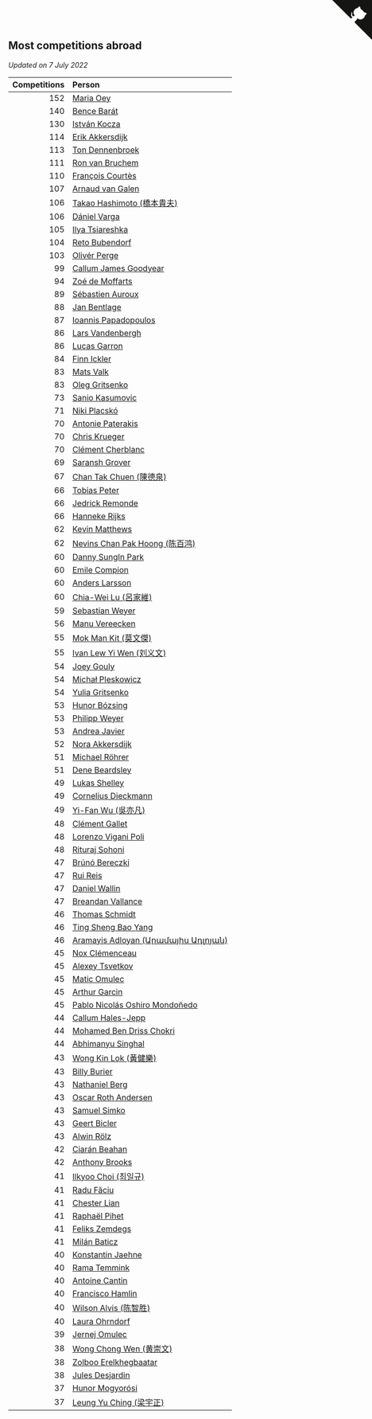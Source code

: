 ## Most competitions abroad

*Updated on  7 July 2022*

| Competitions | Person |
| ---: | :--- |
| 152 | [Maria Oey](https://www.worldcubeassociation.org/persons/2007OEYM01) |
| 140 | [Bence Barát](https://www.worldcubeassociation.org/persons/2008BARA01) |
| 130 | [István Kocza](https://www.worldcubeassociation.org/persons/2005KOCZ01) |
| 114 | [Erik Akkersdijk](https://www.worldcubeassociation.org/persons/2005AKKE01) |
| 113 | [Ton Dennenbroek](https://www.worldcubeassociation.org/persons/2003DENN01) |
| 111 | [Ron van Bruchem](https://www.worldcubeassociation.org/persons/2003BRUC01) |
| 110 | [François Courtès](https://www.worldcubeassociation.org/persons/2008COUR01) |
| 107 | [Arnaud van Galen](https://www.worldcubeassociation.org/persons/2006GALE01) |
| 106 | [Takao Hashimoto (橋本貴夫)](https://www.worldcubeassociation.org/persons/2007HASH01) |
| 106 | [Dániel Varga](https://www.worldcubeassociation.org/persons/2008VARG01) |
| 105 | [Ilya Tsiareshka](https://www.worldcubeassociation.org/persons/2012TERE01) |
| 104 | [Reto Bubendorf](https://www.worldcubeassociation.org/persons/2012BUBE01) |
| 103 | [Olivér Perge](https://www.worldcubeassociation.org/persons/2007PERG01) |
| 99 | [Callum James Goodyear](https://www.worldcubeassociation.org/persons/2012GOOD02) |
| 94 | [Zoé de Moffarts](https://www.worldcubeassociation.org/persons/2010MOFF02) |
| 89 | [Sébastien Auroux](https://www.worldcubeassociation.org/persons/2008AURO01) |
| 88 | [Jan Bentlage](https://www.worldcubeassociation.org/persons/2010BENT01) |
| 87 | [Ioannis Papadopoulos](https://www.worldcubeassociation.org/persons/2013PAPA01) |
| 86 | [Lars Vandenbergh](https://www.worldcubeassociation.org/persons/2003VAND01) |
| 86 | [Lucas Garron](https://www.worldcubeassociation.org/persons/2006GARR01) |
| 84 | [Finn Ickler](https://www.worldcubeassociation.org/persons/2012ICKL01) |
| 83 | [Mats Valk](https://www.worldcubeassociation.org/persons/2007VALK01) |
| 83 | [Oleg Gritsenko](https://www.worldcubeassociation.org/persons/2011GRIT01) |
| 73 | [Sanio Kasumovic](https://www.worldcubeassociation.org/persons/2009KASU01) |
| 71 | [Niki Placskó](https://www.worldcubeassociation.org/persons/2008PLAC01) |
| 70 | [Antonie Paterakis](https://www.worldcubeassociation.org/persons/2012PATE01) |
| 70 | [Chris Krueger](https://www.worldcubeassociation.org/persons/2006KRUE01) |
| 70 | [Clément Cherblanc](https://www.worldcubeassociation.org/persons/2014CHER05) |
| 69 | [Saransh Grover](https://www.worldcubeassociation.org/persons/2014GROV01) |
| 67 | [Chan Tak Chuen (陳德泉)](https://www.worldcubeassociation.org/persons/2007CHUE01) |
| 66 | [Tobias Peter](https://www.worldcubeassociation.org/persons/2014PETE03) |
| 66 | [Jedrick Remonde](https://www.worldcubeassociation.org/persons/2008REMO01) |
| 66 | [Hanneke Rijks](https://www.worldcubeassociation.org/persons/2008RIJK01) |
| 62 | [Kevin Matthews](https://www.worldcubeassociation.org/persons/2010MATT02) |
| 62 | [Nevins Chan Pak Hoong (陈百鸿)](https://www.worldcubeassociation.org/persons/2010CHAN20) |
| 60 | [Danny SungIn Park](https://www.worldcubeassociation.org/persons/2015PARK13) |
| 60 | [Emile Compion](https://www.worldcubeassociation.org/persons/2007COMP01) |
| 60 | [Anders Larsson](https://www.worldcubeassociation.org/persons/2003LARS01) |
| 60 | [Chia-Wei Lu (呂家維)](https://www.worldcubeassociation.org/persons/2007LUCH01) |
| 59 | [Sebastian Weyer](https://www.worldcubeassociation.org/persons/2010WEYE02) |
| 56 | [Manu Vereecken](https://www.worldcubeassociation.org/persons/2010VERE01) |
| 55 | [Mok Man Kit (莫文傑)](https://www.worldcubeassociation.org/persons/2009KITM01) |
| 55 | [Ivan Lew Yi Wen (刘义文)](https://www.worldcubeassociation.org/persons/2012WENI01) |
| 54 | [Joey Gouly](https://www.worldcubeassociation.org/persons/2007GOUL01) |
| 54 | [Michał Pleskowicz](https://www.worldcubeassociation.org/persons/2009PLES01) |
| 54 | [Yulia Gritsenko](https://www.worldcubeassociation.org/persons/2012SIDO01) |
| 53 | [Hunor Bózsing](https://www.worldcubeassociation.org/persons/2009BOZS01) |
| 53 | [Philipp Weyer](https://www.worldcubeassociation.org/persons/2010WEYE01) |
| 53 | [Andrea Javier](https://www.worldcubeassociation.org/persons/2010JAVI01) |
| 52 | [Nora Akkersdijk](https://www.worldcubeassociation.org/persons/2009CHRI03) |
| 51 | [Michael Röhrer](https://www.worldcubeassociation.org/persons/2009ROHR01) |
| 51 | [Dene Beardsley](https://www.worldcubeassociation.org/persons/2009BEAR01) |
| 49 | [Lukas Shelley](https://www.worldcubeassociation.org/persons/2016SHEL03) |
| 49 | [Cornelius Dieckmann](https://www.worldcubeassociation.org/persons/2009DIEC01) |
| 49 | [Yi-Fan Wu (吳亦凡)](https://www.worldcubeassociation.org/persons/2010WUIF01) |
| 48 | [Clément Gallet](https://www.worldcubeassociation.org/persons/2004GALL02) |
| 48 | [Lorenzo Vigani Poli](https://www.worldcubeassociation.org/persons/2007POLI01) |
| 48 | [Rituraj Sohoni](https://www.worldcubeassociation.org/persons/2012SOHO01) |
| 47 | [Brúnó Bereczki](https://www.worldcubeassociation.org/persons/2008BERE01) |
| 47 | [Rui Reis](https://www.worldcubeassociation.org/persons/2015REIS02) |
| 47 | [Daniel Wallin](https://www.worldcubeassociation.org/persons/2013WALL03) |
| 47 | [Breandan Vallance](https://www.worldcubeassociation.org/persons/2007VALL01) |
| 46 | [Thomas Schmidt](https://www.worldcubeassociation.org/persons/2013SCHM02) |
| 46 | [Ting Sheng Bao Yang](https://www.worldcubeassociation.org/persons/2008BAOY01) |
| 46 | [Aramayis Adloyan (Արամայիս Ադլոյան)](https://www.worldcubeassociation.org/persons/2012ADLO01) |
| 45 | [Nox Clémenceau](https://www.worldcubeassociation.org/persons/2015CLEM03) |
| 45 | [Alexey Tsvetkov](https://www.worldcubeassociation.org/persons/2017TSVE02) |
| 45 | [Matic Omulec](https://www.worldcubeassociation.org/persons/2010OMUL02) |
| 45 | [Arthur Garcin](https://www.worldcubeassociation.org/persons/2014GARC27) |
| 45 | [Pablo Nicolás Oshiro Mondoñedo](https://www.worldcubeassociation.org/persons/2010MOND01) |
| 44 | [Callum Hales-Jepp](https://www.worldcubeassociation.org/persons/2012HALE01) |
| 44 | [Mohamed Ben Driss Chokri](https://www.worldcubeassociation.org/persons/2015CHOK01) |
| 44 | [Abhimanyu Singhal](https://www.worldcubeassociation.org/persons/2013SING12) |
| 43 | [Wong Kin Lok (黃健樂)](https://www.worldcubeassociation.org/persons/2014LOKW01) |
| 43 | [Billy Burier](https://www.worldcubeassociation.org/persons/2014BURI01) |
| 43 | [Nathaniel Berg](https://www.worldcubeassociation.org/persons/2012BERG04) |
| 43 | [Oscar Roth Andersen](https://www.worldcubeassociation.org/persons/2008ANDE02) |
| 43 | [Samuel Simko](https://www.worldcubeassociation.org/persons/2016SIMK01) |
| 43 | [Geert Bicler](https://www.worldcubeassociation.org/persons/2010BICL01) |
| 43 | [Alwin Rölz](https://www.worldcubeassociation.org/persons/2016ROLZ01) |
| 42 | [Ciarán Beahan](https://www.worldcubeassociation.org/persons/2012BEAH01) |
| 42 | [Anthony Brooks](https://www.worldcubeassociation.org/persons/2008SEAR01) |
| 41 | [Ilkyoo Choi (최일규)](https://www.worldcubeassociation.org/persons/2008CHOI04) |
| 41 | [Radu Făciu](https://www.worldcubeassociation.org/persons/2009FACI01) |
| 41 | [Chester Lian](https://www.worldcubeassociation.org/persons/2009LIAN03) |
| 41 | [Raphaël Pihet](https://www.worldcubeassociation.org/persons/2011PIHE01) |
| 41 | [Feliks Zemdegs](https://www.worldcubeassociation.org/persons/2009ZEMD01) |
| 41 | [Milán Baticz](https://www.worldcubeassociation.org/persons/2005BATI01) |
| 40 | [Konstantin Jaehne](https://www.worldcubeassociation.org/persons/2015JAEH01) |
| 40 | [Rama Temmink](https://www.worldcubeassociation.org/persons/2006TEMM01) |
| 40 | [Antoine Cantin](https://www.worldcubeassociation.org/persons/2010CANT02) |
| 40 | [Francisco Hamlin](https://www.worldcubeassociation.org/persons/2012HAML01) |
| 40 | [Wilson Alvis (陈智胜)](https://www.worldcubeassociation.org/persons/2011ALVI01) |
| 40 | [Laura Ohrndorf](https://www.worldcubeassociation.org/persons/2009OHRN01) |
| 39 | [Jernej Omulec](https://www.worldcubeassociation.org/persons/2010OMUL01) |
| 38 | [Wong Chong Wen (黄崇文)](https://www.worldcubeassociation.org/persons/2014WENW01) |
| 38 | [Zolboo Erelkhegbaatar](https://www.worldcubeassociation.org/persons/2013EREL01) |
| 38 | [Jules Desjardin](https://www.worldcubeassociation.org/persons/2010DESJ01) |
| 37 | [Hunor Mogyorósi](https://www.worldcubeassociation.org/persons/2015MOGY01) |
| 37 | [Leung Yu Ching (梁宇正)](https://www.worldcubeassociation.org/persons/2008CHIN01) |


<a href="https://github.com/JustinTimeCuber/wca_statistics" class="github-corner" aria-label="View source on Github"><svg width="80" height="80" viewBox="0 0 250 250" style="fill:#151513; color:#fff; position: absolute; top: 0; border: 0; right: 0;" aria-hidden="true"><path d="M0,0 L115,115 L130,115 L142,142 L250,250 L250,0 Z"></path><path d="M128.3,109.0 C113.8,99.7 119.0,89.6 119.0,89.6 C122.0,82.7 120.5,78.6 120.5,78.6 C119.2,72.0 123.4,76.3 123.4,76.3 C127.3,80.9 125.5,87.3 125.5,87.3 C122.9,97.6 130.6,101.9 134.4,103.2" fill="currentColor" style="transform-origin: 130px 106px;" class="octo-arm"></path><path d="M115.0,115.0 C114.9,115.1 118.7,116.5 119.8,115.4 L133.7,101.6 C136.9,99.2 139.9,98.4 142.2,98.6 C133.8,88.0 127.5,74.4 143.8,58.0 C148.5,53.4 154.0,51.2 159.7,51.0 C160.3,49.4 163.2,43.6 171.4,40.1 C171.4,40.1 176.1,42.5 178.8,56.2 C183.1,58.6 187.2,61.8 190.9,65.4 C194.5,69.0 197.7,73.2 200.1,77.6 C213.8,80.2 216.3,84.9 216.3,84.9 C212.7,93.1 206.9,96.0 205.4,96.6 C205.1,102.4 203.0,107.8 198.3,112.5 C181.9,128.9 168.3,122.5 157.7,114.1 C157.9,116.9 156.7,120.9 152.7,124.9 L141.0,136.5 C139.8,137.7 141.6,141.9 141.8,141.8 Z" fill="currentColor" class="octo-body"></path></svg></a><style>.github-corner:hover .octo-arm{animation:octocat-wave 560ms ease-in-out}@keyframes octocat-wave{0%,100%{transform:rotate(0)}20%,60%{transform:rotate(-25deg)}40%,80%{transform:rotate(10deg)}}@media (max-width:500px){.github-corner:hover .octo-arm{animation:none}.github-corner .octo-arm{animation:octocat-wave 560ms ease-in-out}}</style>
